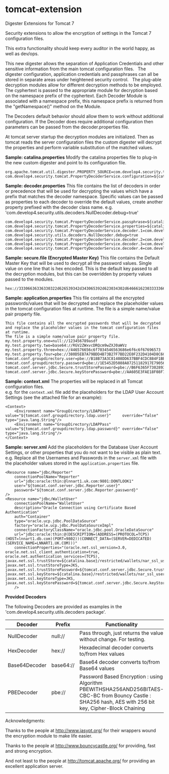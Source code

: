 tomcat-extension
================

Digester Extensions for Tomcat 7

Security extensions to allow the encryption of settings in the Tomcat 7 configuration files.  

This extra functionality should keep every auditor in the world happy, as well as dev/ops. 

This new digester allows the separation of Application Credentials and other sensitive information
from the main tomcat configuration files.   The digester configuration, application credentials and passphrases
can all be stored in separate areas under heightened security control.   The plug-able decryption modules allow
for different decryption methods to be employed.  The cyphertext is passed to the appropriate module for decryption
based on the namespace prefix of the cyphertext.   Each Decoder Module is associated with a namespace prefix, this
namespace prefix is returned from the "getNamespace()" method on the Module.
 
The Decoders default behavior should allow them to work without additional configuration. If the Decoder does require additional configuration
then parameters can be passed from the decoder.properties file.

At tomcat server startup the decryption modules are initialized. Then as tomcat reads the server configuration files the custom 
digester will decrypt the properties and perform variable substitution of the matched values.

**Sample: catalina.properties**
Modify the catalina properties file to plug-in the new custom digester and point to its configuration file.
```
org.apache.tomcat.util.digester.PROPERTY_SOURCE=com.develop4.security.tomcat.PropertyDecoderService
com.develop4.security.tomcat.PropertyDecoderService.configuration=${catalina.base}/restricted/settings/decoder.properties
```

**Sample: decoder.properties**
This file contains the list of decoders in order or precedence that will be used for decrypting the values which have a prefix that matches
the decoder namespace.   Specific values can be passed as properties to each decoder to override the default values, create another property 
prefixed with the decoder class name.  e.g. 'com.develop4.security.utils.decoders.NullDecoder.debug=true'
```
com.develop4.security.tomcat.PropertyDecoderService.passphrase=${catalina.base}/restricted/keystore/secure.file
com.develop4.security.tomcat.PropertyDecoderService.properties=${catalina.base}/restricted/properties/application.properties
com.develop4.security.tomcat.PropertyDecoderService.decoder.1=com.develop4.security.utils.decoders.NullDecoder
com.develop4.security.utils.decoders.NullDecoder.debug=true
com.develop4.security.tomcat.PropertyDecoderService.decoder.2=com.develop4.security.utils.decoders.Base64Decoder
com.develop4.security.tomcat.PropertyDecoderService.decoder.3=com.develop4.security.utils.decoders.HexDecoder
com.develop4.security.tomcat.PropertyDecoderService.decoder.4=com.develop4.security.utils.decoders.PBEDecoder
```

**Sample: secure.file (Encrypted Master Key)**
This file contains the Default Master Key that will be used to decrypt all the password values.  Single value on one line that is hex encoded. 
This is the default key passed to all the decryption modules, but this can be overridden by property values passed to the modules.
```
hex://33306636336330322d626539342d343065392d623034302d646661623033333661643930
```

**Sample: application.properties**
This file contains all the encrypted passwords/values that will be decrypted and replace the placeholder values in the tomcat configuration files at runtime.
The file is a simple name/value pair property file.
```
This file contains all the encrypted passwords that will be decrypted and replace the placeholder values in the tomcat configuration files at runtime.
The file is a simple name/value pair property file.
my.test.property.one=null://123456789asdf
my.test.property.two=base64://RGV2ZWxvcDRQcm9wZXJ0aWVz
my.test.property.three=hex://446576656c6f7034546563686e6f6c6f67696573
my.test.property.four=pbe://380D5EB7A79BDD4B73B27F7BD22E0F232D4104D8C6C90033F07D680AD7876E62CF905F0D189628CEDF24CADEA388BDCF
tomcat.conf.groupdirectory.user=pbe://B18B73A3C81408DD637BBF4CDC884F1BB1E24845F31EC3237A165BB8568EB0F5
tomcat.conf.groupdirectory.password=pbe://1E5452D5088A87251182917E79056B45216B67277BFFD25DA438D3BE153C29C8
tomcat.conf.server.jdbc.Secure.trustStorePassword=pbe://B6F6365F73028930C4DE748447725E58470E48FA3B6CE33105CECAE0F3C6EB29
tomcat.conf.server.jdbc.Secure.keyStorePassword=pbe://AA605E3FAE18F08F75FDA06D48CC1E4298841B586FE3D5F630D8687AD836AC18
```

**Sample: context.xml**
The properties will be replaced in all Tomcat configuration files.  
e.g. for the `context.xml` file add the placeholders for the LDAP User Account Settings (see the attached file for an example):
```
<Context>
    <Environment name="GroupDirectory/LDAPUser" value="${tomcat.conf.groupdirectory.ldap.user}"     override="false" type="java.lang.String"/>
    <Environment name="GroupDirectory/LDAPPass" value="${tomcat.conf.groupdirectory.ldap.password}" override="false" type="java.lang.String"/>
</Context>
```

**Sample: server.xml**
Add the placeholders for the Database User Account Settings, or other properties that you do not want to be visible as plain text.  e.g. Replace all the Usernames and Passwords in the `server.xml` file with the 
placeholder values stored in the `application.properties` file.
```
<Resource name="jdbc/Reporter"
    connectionPoolName="Reporter"
    url="jdbc:oracle:thin:@lnnart1.uk.com:9801:DONTLOOK1"
    user="${tomcat.conf.server.jdbc.Reporter.user}"
    password="${tomcat.conf.server.jdbc.Reporter.password}"
/>
<Resource name="jdbc/WalletUser" 
    connectionPoolName="WalletUser"
    description="Oracle Connection using Certificate Based Authentication"
    auth="Container" 
    type="oracle.ucp.jdbc.PoolDataSource" 
    factory="oracle.ucp.jdbc.PoolDataSourceImpl"
    connectionFactoryClassName="oracle.jdbc.pool.OracleDataSource"
    url="jdbc:oracle:thin:@(DESCRIPTION=(ADDRESS=(PROTOCOL=TCPS)(HOST=lnnart1.db.com)(PORT=9802))(CONNECT_DATA=(SERVER=DEDICATED)(SERVICE_NAME=LNNART1.UK.COM)))"
    connectionProperties="(oracle.net.ssl_version=3.0,
oracle.net.ssl_client_authentication=true,
oracle.net.authentication_services=(TCPS),
javax.net.ssl.trustStore=${catalina.base}/restricted/wallets/nar_ssl_user/truststore.jks,
javax.net.ssl.trustStoreType=JKS,
javax.net.ssl.trustStorePassword=${tomcat.conf.server.jdbc.Secure.trustStorePassword},
javax.net.ssl.keyStore=${catalina.base}/restricted/wallets/nar_ssl_user/nar_ssl_user.jks,
javax.net.ssl.keyStoreType=JKS,
javax.net.ssl.keyStorePassword=${tomcat.conf.server.jdbc.Secure.keyStorePassword})"		
	/>
```

**Provided Decoders**

The following Decoders are provided as examples in the 'com.develop4.security.utils.decoders package'.

| Decoder | Prefix | Functionality
| ------- | ------ | -------------
| NullDecoder |  null:// | Pass through, just returns the value without change.  For testing.
| HexDecoder | hex:// | Hexadecimal decoder converts to/from Hex values
| Base64Decoder | base64:// | Base64 decoder converts to/from Base64 values
| PBEDecoder | pbe:// | Password Based Encryption : using Algorithm PBEWITHSHA256AND256BITAES-CBC-BC from Bouncy Castle : SHA256 hash, AES with 256 bit key, Cipher-Block Chaining 


Acknowledgments:

Thanks to the people at http://www.jasypt.org/ for their wrappers wound the encryption module to make life easier.

Thanks to the people at http://www.bouncycastle.org/ for providing, fast and strong encryption.

And not least to the people at http://tomcat.apache.org/ for providing an excellent application server.





